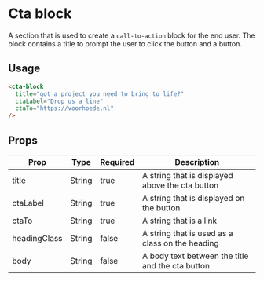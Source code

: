 # Cta block
A section that is used to create a `call-to-action` block for the end user.
The block contains a title to prompt the user to click the button and a button.

## Usage

```html
<cta-block
  title="got a project you need to bring to life?"
  ctaLabel="Drop us a line"
  ctaTo="https://voorhoede.nl"
/>
```

## Props

| Prop | Type | Required | Description |
| --- | --- | --- | --- |
| title | String | true | A string that is displayed above the cta button |
| ctaLabel | String | true | A string that is displayed on the button |
| ctaTo | String | true | A string that is a link |
| headingClass | String | false | A string that is used as a class on the heading |
| body | String | false | A body text between the title and the cta button | 

